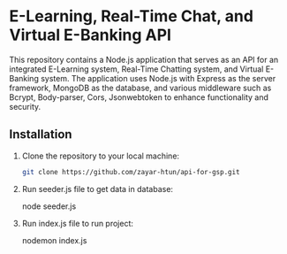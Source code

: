 # E-Learning, Real-Time Chat, and Virtual E-Banking API

This repository contains a Node.js application that serves as an API for an integrated E-Learning system, Real-Time Chatting system, and Virtual E-Banking system. The application uses Node.js with Express as the server framework, MongoDB as the database, and various middleware such as Bcrypt, Body-parser, Cors, Jsonwebtoken to enhance functionality and security.

## Installation

1. Clone the repository to your local machine:

   ```bash
   git clone https://github.com/zayar-htun/api-for-gsp.git

2. Run seeder.js file to get data in database:

   node seeder.js

2. Run index.js file to run project:

   nodemon index.js

